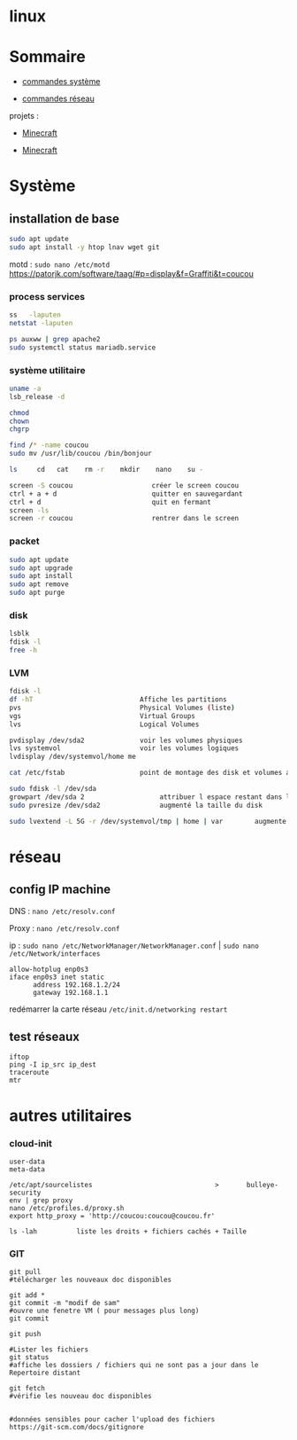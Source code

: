 # linux

# Sommaire
 - [commandes système](système)

 - [commandes réseau](réseau)

projets : 
 - [Minecraft](Minecraft.md)

 - [Minecraft](Minecraft.md)

   
# Système
## installation de base
```bash
sudo apt update
sudo apt install -y htop lnav wget git
```
motd : ```sudo nano /etc/motd```
https://patorjk.com/software/taag/#p=display&f=Graffiti&t=coucou

### process  services
```bash
ss   -laputen
netstat -laputen

ps auxww | grep apache2
sudo systemctl status mariadb.service
```

### système  utilitaire
```bash
uname -a
lsb_release -d

chmod
chown
chgrp

find /* -name coucou
sudo mv /usr/lib/coucou /bin/bonjour

ls     cd   cat    rm -r    mkdir    nano    su -

screen -S coucou                    créer le screen coucou
ctrl + a + d                        quitter en sauvegardant
ctrl + d                            quit en fermant
screen -ls
screen -r coucou                    rentrer dans le screen
```

### packet
```bash
sudo apt update
sudo apt upgrade
sudo apt install
sudo apt remove
sudo apt purge
```

### disk
```bash
lsblk
fdisk -l
free -h
```

### LVM 
```bash
fdisk -l
df -hT                           Affiche les partitions
pvs                              Physical Volumes (liste)
vgs                              Virtual Groups
lvs                              Logical Volumes

pvdisplay /dev/sda2              voir les volumes physiques
lvs systemvol                    voir les volumes logiques
lvdisplay /dev/systemvol/home me     

cat /etc/fstab                   point de montage des disk et volumes au démarrage de la machine

sudo fdisk -l /dev/sda
growpart /dev/sda 2                   attribuer l espace restant dans le PV
sudo pvresize /dev/sda2               augmenté la taille du disk

sudo lvextend -L 5G -r /dev/systemvol/tmp | home | var        augmente la taille du volume logique à 5G      
```


# réseau
## config IP machine
DNS : ```nano /etc/resolv.conf```

Proxy : ```nano /etc/resolv.conf```

ip : ```sudo nano /etc/NetworkManager/NetworkManager.conf``` | ```sudo nano /etc/Network/interfaces```
```
allow-hotplug enp0s3
iface enp0s3 inet static
      address 192.168.1.2/24
      gateway 192.168.1.1
```

redémarrer la carte réseau ```/etc/init.d/networking restart ```

## test réseaux
```
iftop
ping -I ip_src ip_dest
traceroute 
mtr
```

# autres utilitaires
### cloud-init
```
user-data
meta-data

/etc/apt/sourcelistes                               >       bulleye-security
env | grep proxy
nano /etc/profiles.d/proxy.sh
export http_proxy = 'http://coucou:coucou@coucou.fr'

ls -lah          liste les droits + fichiers cachés + Taille
```

### GIT
```
git pull
#télécharger les nouveaux doc disponibles

git add *
git commit -m "modif de sam"
#ouvre une fenetre VM ( pour messages plus long)
git commit 

git push 

#Lister les fichiers
git status
#affiche les dossiers / fichiers qui ne sont pas a jour dans le Repertoire distant

git fetch
#vérifie les nouveau doc disponibles


#données sensibles pour cacher l'upload des fichiers 
https://git-scm.com/docs/gitignore
```
